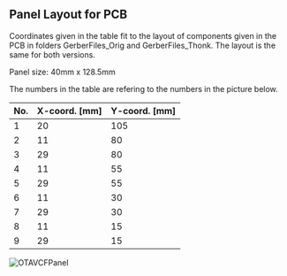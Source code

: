 ## Panel Layout for PCB

Coordinates given in the table fit to the layout of components given in the PCB in folders GerberFiles_Orig and GerberFiles_Thonk.
The layout is the same for both versions.

Panel size: 40mm x 128.5mm

The numbers in the table are refering to the numbers in the picture below.


| No. | X-coord. [mm] | Y-coord. [mm] |
| --- | --- | --- |
| 1 | 20 | 105 |
| 2 | 11 | 80 |
| 3 | 29 | 80 |
| 4 | 11 | 55 |
| 5 | 29 | 55 |
| 6 | 11 | 30 |
| 7 | 29 | 30 |
| 8 | 11 | 15 |
| 9 | 29 | 15 |

![OTAVCFPanel](https://user-images.githubusercontent.com/97026614/178226437-639a731c-bcb0-44be-8a6d-ce591c600c48.jpg)
